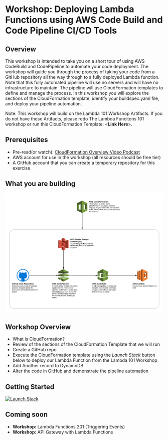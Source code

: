 # Workshop: Deploying Lambda Functions using AWS Code Build and Code Pipeline CI/CD Tools


## Overview

This workshop is intended to take you on a short tour of using AWS CodeBuild and CodePipeline to automate your code 
deployment.  The workshop will guide you through the process of taking your code from a GitHub repository all the way 
through to a fully deployed Lambda function.  Note that this fully automated pipeline will use no servers and will have 
no infrastructure to maintain.  The pipeline will use CloudFormation templates to define and manage the process.  In 
this workshop you will explore the sections of the CloudFormation template, identify your buildspec.yaml file, and 
deploy your pipeline automation.

Note: This workshop will build on the Lambda 101 Workshop Artifacts.  If you do not have these Artifacts, please redo
The Lambda Funcitons 101 workshop or run this CloudFormation Template: <**Link Here**>.

## Prerequisites
* Pre-read(or watch): [CloudFormation Overview Video Podcast](https://youtu.be/dtkZQfuaRyI)
* AWS account for use in the workshop (all resources should be free tier)
* A GitHub account that you can create a temporary repository for this exercise

## What you are building

![alt text](./Workshop-Lambda-CICD.png "Workshop Diagram")

## Workshop Overview
* What is CloudFormation?
* Review of the sections of the CloudFormation Template that we will run
* Create a GitHub repo
* Execute the CloudFormation template using the _Launch Stack_ button below to deploy our Lambda Function from the Lambda 101 Workshop
* Add Another record to DynamoDB
* Alter the code in GitHub and demonstrate the pipeline automation


## Getting Started
[![Launch Stack](https://s3.amazonaws.com/cloudformation-examples/cloudformation-launch-stack.png)](https://console.aws.amazon.com/cloudformation/home?region=us-east-1#/stacks/new?templateURL=https://s3-us-west-2.amazonaws.com/aws-cfn-quickstarts/cloudformation-template/aws-cfn-lambda-node-pipeline.yml)

## Coming soon
* **Workshop:** Lambda Functions 201 (Triggering Events)
* **Workshop:** API Gateway with Lambda Functions
